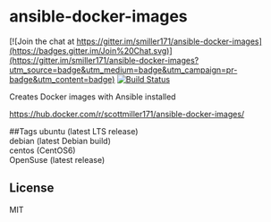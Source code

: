 # ansible-docker-images

[![Join the chat at https://gitter.im/smiller171/ansible-docker-images](https://badges.gitter.im/Join%20Chat.svg)](https://gitter.im/smiller171/ansible-docker-images?utm_source=badge&utm_medium=badge&utm_campaign=pr-badge&utm_content=badge)
[![Build Status](https://travis-ci.org/smiller171/ansible-docker-images.svg)](https://travis-ci.org/smiller171/ansible-docker-images)

Creates Docker images with Ansible installed

https://hub.docker.com/r/scottmiller171/ansible-docker-images/ 

##Tags
ubuntu (latest LTS release)  
debian (latest Debian build)  
centos (CentOS6)  
OpenSuse (latest release)  

## License
MIT
